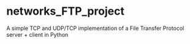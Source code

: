 # networks_FTP_project
A simple TCP and UDP/TCP implementation of a File Transfer Protocol server + client in Python
